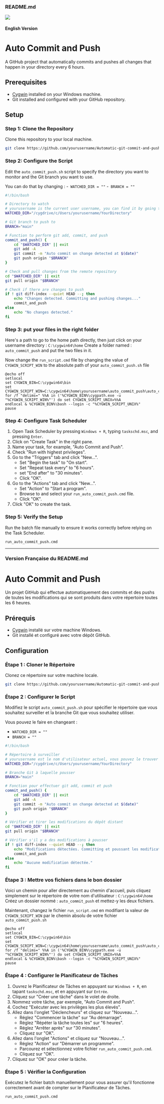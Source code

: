 ### README.md

![](https://komarev.com/ghpvc/?username=El-pabs&style=flat-square)


#### English Version

# Auto Commit and Push

A GitHub project that automatically commits and pushes all changes that happen in your directory every 6 hours.

## Prerequisites

- [Cygwin](https://www.cygwin.com/) installed on your Windows machine.
- Git installed and configured with your GitHub repository.

## Setup

### Step 1: Clone the Repository

Clone this repository to your local machine.

```bash
git clone https://github.com/yourusername/Automatic-git-commit-and-push.git
```

### Step 2: Configure the Script

Edit the `auto_commit_push.sh` script to specify the directory you want to monitor and the Git branch you want to use.

You can do that by changing : 
-` WATCHED_DIR = ""` 
-` BRANCH = ""`

```bash
#!/bin/bash

# Directory to watch
# yourusername is the current user username, you can find it by going to C:\Users
WATCHED_DIR="/cygdrive/c/Users/yourusername/YourDirectory"

# Git branch to push to
BRANCH="main"

# Function to perform git add, commit, and push
commit_and_push() {
    cd "$WATCHED_DIR" || exit
    git add -A
    git commit -m "Auto commit on change detected at $(date)"
    git push origin "$BRANCH"
}

# Check and pull changes from the remote repository
cd "$WATCHED_DIR" || exit
git pull origin "$BRANCH"

# Check if there are changes to push
if ! git diff-index --quiet HEAD --; then
    echo "Changes detected. Committing and pushing changes..."
    commit_and_push
else
    echo "No changes detected."
fi
```


### Step 3: put your files in the right folder

Here's a path to go to the home path directly, then just click on your username directory : `C:\cygwin64\home`
Create a folder named : `auto_commit_push` and put the two files in it. 

Now change the `run_script.cmd` file by changing the value of `CYGWIN_SCRIPT_WIN` to the absolute path of your `auto_commit_push.sh` file

```batch
@echo off
setlocal
set CYGWIN_BIN=C:\cygwin64\bin
set CYGWIN_SCRIPT_WIN=C:\cygwin64\home\yourusername\auto_commit_push\auto_commit_push.sh
for /f "delims=" %%A in ('%CYGWIN_BIN%\cygpath.exe -u "%CYGWIN_SCRIPT_WIN%"') do set CYGWIN_SCRIPT_UNIX=%%A
endlocal & %CYGWIN_BIN%\bash --login -c "%CYGWIN_SCRIPT_UNIX%"
pause
```


### Step 4: Configure Task Scheduler

1. Open Task Scheduler by pressing `Windows + R`, typing `taskschd.msc`, and pressing `Enter`.
2. Click on "Create Task" in the right pane.
3. Name your task, for example, "Auto Commit and Push".
4. Check "Run with highest privileges".
5. Go to the "Triggers" tab and click "New...".
   - Set "Begin the task" to "On start".
   - Set "Repeat task every" to "6 hours".
   - set "End after" to "30 minutes".
   - Click "OK".
6. Go to the "Actions" tab and click "New...".
   - Set "Action" to "Start a program".
   - Browse to and select your `run_auto_commit_push.cmd` file.
   - Click "OK".
7. Click "OK" to create the task.

### Step 5: Verify the Setup

Run the batch file manually to ensure it works correctly before relying on the Task Scheduler.

```batch
run_auto_commit_push.cmd
```

---

### Version Française du README.md

# Auto Commit and Push

Un projet GitHub qui effectue automatiquement des commits et des pushs de toutes les modifications qui se sont produits dans votre répertoire toutes les 6 heures.

## Prérequis

- [Cygwin](https://www.cygwin.com/) installé sur votre machine Windows.
- Git installé et configuré avec votre dépôt GitHub.

## Configuration

### Étape 1 : Cloner le Répertoire

Clonez ce répertoire sur votre machine locale.

```bash
git clone https://github.com/yourusername/Automatic-git-commit-and-push.git
```

### Étape 2 : Configurer le Script

Modifiez le script `auto_commit_push.sh` pour spécifier le répertoire que vous souhaitez surveiller et la branche Git que vous souhaitez utiliser.

Vous pouvez le faire en changeant :
- `WATCHED_DIR = ""`
- `BRANCH = "" `

```bash
#!/bin/bash

# Répertoire à surveiller
# yourusername est le nom d'utilisateur actuel, vous pouvez le trouver en allant dans C:\Users
WATCHED_DIR="/cygdrive/c/Users/yourusername/YourDirectory"

# Branche Git à laquelle pousser
BRANCH="main"

# Fonction pour effectuer git add, commit et push
commit_and_push() {
    cd "$WATCHED_DIR" || exit
    git add -A
    git commit -m "Auto commit on change detected at $(date)"
    git push origin "$BRANCH"
}

# Vérifier et tirer les modifications du dépôt distant
cd "$WATCHED_DIR" || exit
git pull origin "$BRANCH"

# Vérifier s'il y a des modifications à pousser
if ! git diff-index --quiet HEAD --; then
    echo "Modifications détectées. Committing et poussant les modifications..."
    commit_and_push
else
    echo "Aucune modification détectée."
fi
```

### Étape 3 : Mettre vos fichiers dans le bon dossier

Voici un chemin pour aller directement au chemin d'accueil, puis cliquez simplement sur le répertoire de votre nom d'utilisateur : `C:\cygwin64\home`
Créez un dossier nommé : `auto_commit_push` et mettez-y les deux fichiers.

Maintenant, changez le fichier `run_script.cmd` en modifiant la valeur de `CYGWIN_SCRIPT_WIN` par le chemin absolu de votre fichier `auto_commit_push.sh`

```batch
@echo off
setlocal
set CYGWIN_BIN=C:\cygwin64\bin
set CYGWIN_SCRIPT_WIN=C:\cygwin64\home\yourusername\auto_commit_push\auto_commit_push.sh
for /f "delims=" %%A in ('%CYGWIN_BIN%\cygpath.exe -u "%CYGWIN_SCRIPT_WIN%"') do set CYGWIN_SCRIPT_UNIX=%%A
endlocal & %CYGWIN_BIN%\bash --login -c "%CYGWIN_SCRIPT_UNIX%"
pause
```

### Étape 4 : Configurer le Planificateur de Tâches

1. Ouvrez le Planificateur de Tâches en appuyant sur `Windows + R`, en tapant `taskschd.msc`, et en appuyant sur `Entrée`.
2. Cliquez sur "Créer une tâche" dans le volet de droite.
3. Nommez votre tâche, par exemple, "Auto Commit and Push".
4. Cochez "Exécuter avec les privilèges les plus élevés".
5. Allez dans l'onglet "Déclencheurs" et cliquez sur "Nouveau...".
   - Réglez "Commencer la tâche" sur "Au démarrage".
   - Réglez "Répéter la tâche toutes les" sur "6 heures".
   - Réglez "Arrêter après" sur "30 minutes".
   - Cliquez sur "OK".
6. Allez dans l'onglet "Actions" et cliquez sur "Nouveau...".
   - Réglez "Action" sur "Démarrer un programme".
   - Parcourez et sélectionnez votre fichier `run_auto_commit_push.cmd`.
   - Cliquez sur "OK".
7. Cliquez sur "OK" pour créer la tâche.

### Étape 5 : Vérifier la Configuration

Exécutez le fichier batch manuellement pour vous assurer qu'il fonctionne correctement avant de compter sur le Planificateur de Tâches.

```batch
run_auto_commit_push.cmd
```
